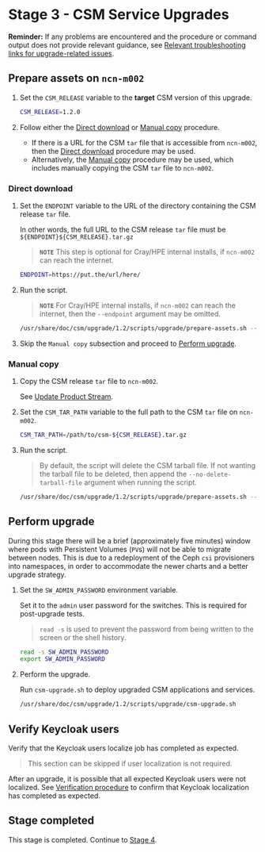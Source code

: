 # Stage 3 - CSM Service Upgrades

**Reminder:** If any problems are encountered and the procedure or command output does not provide relevant guidance, see
[Relevant troubleshooting links for upgrade-related issues](README.md#relevant-troubleshooting-links-for-upgrade-related-issues).

## Prepare assets on `ncn-m002`

1. Set the `CSM_RELEASE` variable to the **target** CSM version of this upgrade.

   ```bash
   CSM_RELEASE=1.2.0
   ```

1. Follow either the [Direct download](#direct-download) or [Manual copy](#manual-copy) procedure.

   - If there is a URL for the CSM `tar` file that is accessible from `ncn-m002`, then the [Direct download](#direct-download) procedure may be used.
   - Alternatively, the [Manual copy](#manual-copy) procedure may be used, which includes manually copying the CSM `tar` file to `ncn-m002`.

### Direct download

1. Set the `ENDPOINT` variable to the URL of the directory containing the CSM release `tar` file.

   In other words, the full URL to the CSM release `tar` file must be `${ENDPOINT}${CSM_RELEASE}.tar.gz`

   > **`NOTE`** This step is optional for Cray/HPE internal installs, if `ncn-m002` can reach the internet.

   ```bash
   ENDPOINT=https://put.the/url/here/
   ```

1. Run the script.

   > **`NOTE`** For Cray/HPE internal installs, if `ncn-m002` can reach the internet, then the `--endpoint` argument may be omitted.

   ```bash
   /usr/share/doc/csm/upgrade/1.2/scripts/upgrade/prepare-assets.sh --csm-version csm-${CSM_RELEASE} --endpoint "${ENDPOINT}"
   ```

1. Skip the `Manual copy` subsection and proceed to [Perform upgrade](#perform-upgrade).

### Manual copy

1. Copy the CSM release `tar` file to `ncn-m002`.

   See [Update Product Stream](../../update_product_stream/README.md).

1. Set the `CSM_TAR_PATH` variable to the full path to the CSM `tar` file on `ncn-m002`.

   ```bash
   CSM_TAR_PATH=/path/to/csm-${CSM_RELEASE}.tar.gz
   ```

1. Run the script.

   > By default, the script will delete the CSM tarball file. If not wanting the tarball file to be deleted, then
   > append the `--no-delete-tarball-file` argument when running the script.

   ```bash
   /usr/share/doc/csm/upgrade/1.2/scripts/upgrade/prepare-assets.sh --csm-version csm-${CSM_RELEASE} --tarball-file "${CSM_TAR_PATH}"
   ```

## Perform upgrade

During this stage there will be a brief (approximately five minutes) window where pods with Persistent Volumes (`PV`s) will not be able to migrate between nodes.
This is due to a redeployment of the Ceph `csi` provisioners into namespaces, in order to accommodate the newer charts and a better upgrade strategy.

1. Set the `SW_ADMIN_PASSWORD` environment variable.

   Set it to the `admin` user password for the switches. This is required for post-upgrade tests.

   > `read -s` is used to prevent the password from being written to the screen or the shell history.

   ```bash
   read -s SW_ADMIN_PASSWORD
   export SW_ADMIN_PASSWORD
   ```

1. Perform the upgrade.

   Run `csm-upgrade.sh` to deploy upgraded CSM applications and services.

   ```bash
   /usr/share/doc/csm/upgrade/1.2/scripts/upgrade/csm-upgrade.sh
   ```

## Verify Keycloak users

Verify that the Keycloak users localize job has completed as expected.

> This section can be skipped if user localization is not required.

After an upgrade, it is possible that all expected Keycloak users were not localized.
See [Verification procedure](../../operations/security_and_authentication/Keycloak_User_Localization.md#Verification-procedure) to confirm that Keycloak localization has completed as expected.

## Stage completed

This stage is completed. Continue to [Stage 4](Stage_4.md).
